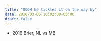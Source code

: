 ```yaml
---
title: "OOOH he tickles it on the way by"
date: 2016-03-05T16:02:00-05:00
draft: false
---
```

- 2016 Brier, NL vs MB